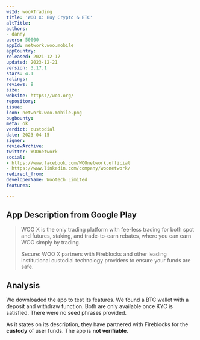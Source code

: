 ```yaml
---
wsId: wooXTrading
title: 'WOO X: Buy Crypto & BTC'
altTitle: 
authors:
- danny
users: 50000
appId: network.woo.mobile
appCountry: 
released: 2021-12-17
updated: 2023-12-21
version: 3.17.1
stars: 4.1
ratings: 
reviews: 9
size: 
website: https://woo.org/
repository: 
issue: 
icon: network.woo.mobile.png
bugbounty: 
meta: ok
verdict: custodial
date: 2023-04-15
signer: 
reviewArchive: 
twitter: WOOnetwork
social:
- https://www.facebook.com/WOOnetwork.official
- https://www.linkedin.com/company/woonetwork/
redirect_from: 
developerName: Wootech Limited
features: 

---
```


## App Description from Google Play 

> WOO X is the only trading platform with fee-less trading for both spot and futures, staking, and trade-to-earn rebates, where you can earn WOO simply by trading.
>
> Secure: WOO X partners with Fireblocks and other leading institutional custodial technology providers to ensure your funds are safe.

## Analysis 

We downloaded the app to test its features. We found a BTC wallet with a deposit and withdraw function. Both are only available once KYC is satisfied. There were no seed phrases provided. 

As it states on its description, they have partnered with Fireblocks for the **custody** of user funds. The app is **not verifiable**.
